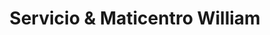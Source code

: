 ---
title: "Servicio & Maticentro William"
url: /callao/servicio-y-maticentro-william/
shop: pintura
---
